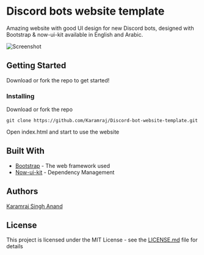# Discord bots website template

Amazing website with good UI design for new Discord bots, designed with Bootstrap & now-ui-kit available in English and Arabic.

![Screenshot](https://imgur.com/WqIOpEG)

## Getting Started

Download or fork the repo to get started!

### Installing

Download or fork the repo

```
git clone https://github.com/Karamraj/Discord-bot-website-template.git
```

Open index.html and start to use the website 

## Built With

* [Bootstrap](https://getbootstrap.com/) - The web framework used
* [Now-ui-kit](https://demos.creative-tim.com/now-ui-kit/index.html) - Dependency Management

## Authors

[Karamraj Singh Anand](https://github.com/Karamraj)

## License

This project is licensed under the MIT License - see the [LICENSE.md](LICENSE.md) file for details


